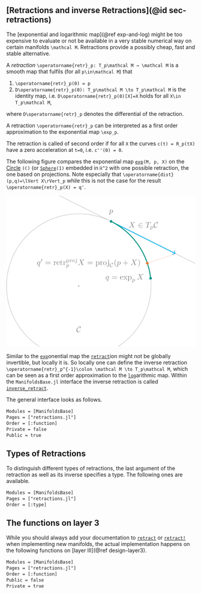 ## [Retractions and inverse Retractions](@id sec-retractions)

The [exponential and logarithmic map](@ref exp-and-log) might be too expensive to evaluate or not be available in a very stable numerical way on certain manifolds ``\mathcal M``.
Retractions provide a possibly cheap, fast and stable alternative.

A _retraction_ ``\operatorname{retr}_p: T_p\mathcal M → \mathcal M`` is a smooth map that fulfils (for all ``p\in\mathcal M``) that

1. ``\operatorname{retr}_p(0) = p``
2. ``D\operatorname{retr}_p(0): T_p\mathcal M \to T_p\mathcal M`` is the identity map,
i.e. ``D\operatorname{retr}_p(0)[X]=X`` holds for all ``X\in T_p\mathcal M``,

where ``D\operatorname{retr}_p`` denotes the differential of the retraction.

A retraction ``\operatorname{retr}_p`` can be interpreted as a first order approximation to the exponential map ``\exp_p``.

The retraction is called of second order if for all ``X`` the curves ``c(t) = R_p(tX)``
have a zero acceleration at ``t=0``, i.e. ``c''(0) = 0``.

The following figure compares the exponential map [`exp`](@ref)`(M, p, X)` on the [Circle](https://juliamanifolds.github.io/Manifolds.jl/latest/manifolds/circle.html) `(ℂ)` (or [`Sphere`](https://juliamanifolds.github.io/Manifolds.jl/latest/manifolds/sphere.html)`(1)` embedded in ``ℝ^2`` with one possible retraction, the one based on projections.
Note especially that ``\operatorname{dist}(p,q)=\lVert X\rVert_p`` while this is not the case for the result ``\operatorname{retr}_p(X) = q'``.

![A comparison of the exponential map and a retraction on the Circle.](assets/images/retraction_illustration_600.png)

Similar to the [`exp`](@ref)onential map the [`retract`](@ref)ion might not be globally invertible, but locally it is.
So locally one can define the inverse retraction ``\operatorname{retr}_p^{-1}\colon \mathcal M \to T_p\mathcal M``, which
can be seen as a first order approximation to the [`log`](@ref)arithmic map. Within the `ManifoldsBase.jl` interface the inverse retraction is called [`inverse_retract`](@ref).

The general interface looks as follows.

```@autodocs
Modules = [ManifoldsBase]
Pages = ["retractions.jl"]
Order = [:function]
Private = false
Public = true
```

## Types of Retractions

To distinguish different types of retractions, the last argument of the retraction as well as its inverse
specifies a type. The following ones are available.

```@autodocs
Modules = [ManifoldsBase]
Pages = ["retractions.jl"]
Order = [:type]
```

## The functions on layer 3

While you should always add your documentation to [`retract`](@ref) or [`retract!`](@ref) when implementing new manifolds, the actual implementation happens on the following functions on [layer III](@ref design-layer3).

```@autodocs
Modules = [ManifoldsBase]
Pages = ["retractions.jl"]
Order = [:function]
Public = false
Private = true
```
